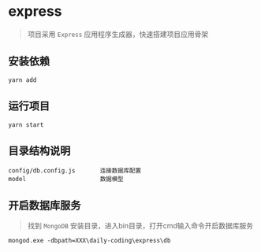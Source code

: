 # express

> 项目采用 `Express` 应用程序生成器，快速搭建项目应用骨架

## 安装依赖

```
yarn add
```

## 运行项目

```
yarn start
```

## 目录结构说明

```
config/db.config.js       连接数据库配置
model                     数据模型
```

## 开启数据库服务

> 找到 `MongoDB` 安装目录，进入bin目录，打开cmd输入命令开启数据库服务

```
mongod.exe -dbpath=XXX\daily-coding\express\db
```